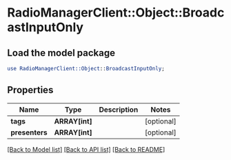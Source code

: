 # RadioManagerClient::Object::BroadcastInputOnly

## Load the model package
```perl
use RadioManagerClient::Object::BroadcastInputOnly;
```

## Properties
Name | Type | Description | Notes
------------ | ------------- | ------------- | -------------
**tags** | **ARRAY[int]** |  | [optional] 
**presenters** | **ARRAY[int]** |  | [optional] 

[[Back to Model list]](../README.md#documentation-for-models) [[Back to API list]](../README.md#documentation-for-api-endpoints) [[Back to README]](../README.md)


